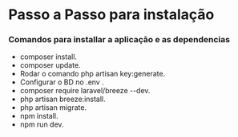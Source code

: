 # Passo a Passo para instalação

### Comandos para installar a aplicação e as dependencias
- composer install.
- composer update.
- Rodar o comando php artisan key:generate.
- Configurar o BD no .env .
- composer require laravel/breeze --dev.
- php artisan breeze:install.
- php artisan migrate.
- npm install.
- npm run dev.

